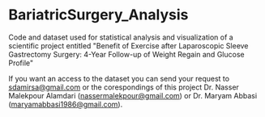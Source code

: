 # BariatricSurgery_Analysis
Code and dataset used for statistical analysis and visualization of a scientific project entitled "Benefit of Exercise after Laparoscopic Sleeve Gastrectomy Surgery: 4-Year Follow-up of Weight Regain and Glucose Profile"

If you want an access to the dataset you can send your request to sdamirsa@gmail.com or the corespondings of this project Dr. Nasser Malekpour Alamdari (nassermalekpour@gmail.com) or Dr. Maryam Abbasi (maryamabbasi1986@gmail.com).
